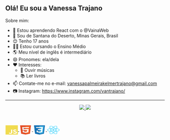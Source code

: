 ## Olá! Eu sou a Vanessa Trajano

Sobre mim:
  
  - 🌱 Estou aprendendo React com o @VainaWeb
  - 🏡 Sou de Santana do Deserto, Minas Gerais, Brasil
  - 😊 Tenho 17 anos
  - 👩‍🎓 Estou cursando o Ensino Médio
  - 🌎 Meu nível de inglês é intermediário
  - 😄 Pronomes: ela/dela
  - ❤ Interesses: 
    - 🎵 Ouvir músicas 
    - 📚 Ler livros
  - 📫 Contate-me no e-mail: vanessapalmeirakelmertrajano@gmail.com
  - 📷 Instagram: https://www.instagram.com/vantrajano/

---

<div align="center">
  <a href="https://github.com/VanessaTrajano">
  <img height="150em" src="https://github-readme-stats.vercel.app/api?username=VanessaTrajano&show_icons=true&theme=cobalt&include_all_commits=true&count_private=true"/>
  <img height="150em" src="https://github-readme-stats.vercel.app/api/top-langs/?username=VanessaTrajano&layout=compact&langs_count=7&theme=cobalt"/>
</div>
  
 
  ##
  
  <div style="display: inline_block"><br>
  <img align="center" alt="Js" height="30" width="40" src="https://raw.githubusercontent.com/devicons/devicon/master/icons/javascript/javascript-plain.svg">
  <img align="center" alt="Ts" height="30" width="40" src="https://raw.githubusercontent.com/devicons/devicon/master/icons/html5/html5-original.svg">
  <img align="center" alt="CSS" height="30" width="40" src="https://raw.githubusercontent.com/devicons/devicon/master/icons/css3/css3-original.svg">
  <img align="center" alt="React" height="30" width="40" src="https://raw.githubusercontent.com/devicons/devicon/master/icons/react/react-original.svg">
  </div>
 
##
